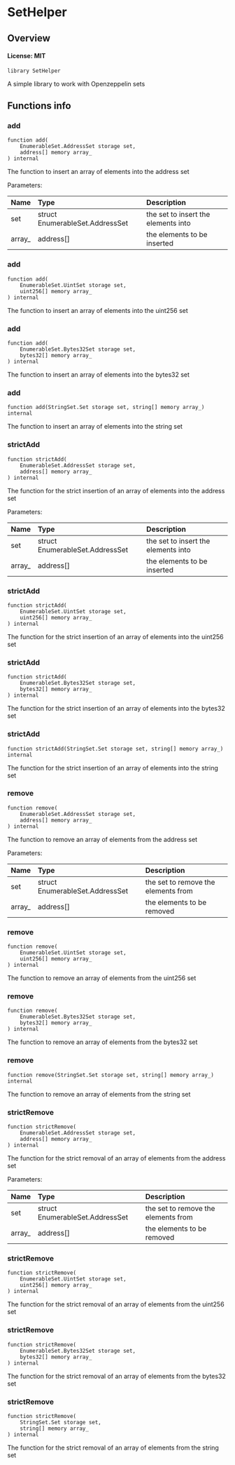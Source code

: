 # SetHelper

## Overview

#### License: MIT

```solidity
library SetHelper
```

A simple library to work with Openzeppelin sets
## Functions info

### add

```solidity
function add(
    EnumerableSet.AddressSet storage set,
    address[] memory array_
) internal
```

The function to insert an array of elements into the address set


Parameters:

| Name   | Type                            | Description                          |
| :----- | :------------------------------ | :----------------------------------- |
| set    | struct EnumerableSet.AddressSet | the set to insert the elements into  |
| array_ | address[]                       | the elements to be inserted          |

### add

```solidity
function add(
    EnumerableSet.UintSet storage set,
    uint256[] memory array_
) internal
```

The function to insert an array of elements into the uint256 set
### add

```solidity
function add(
    EnumerableSet.Bytes32Set storage set,
    bytes32[] memory array_
) internal
```

The function to insert an array of elements into the bytes32 set
### add

```solidity
function add(StringSet.Set storage set, string[] memory array_) internal
```

The function to insert an array of elements into the string set
### strictAdd

```solidity
function strictAdd(
    EnumerableSet.AddressSet storage set,
    address[] memory array_
) internal
```

The function for the strict insertion of an array of elements into the address set


Parameters:

| Name   | Type                            | Description                          |
| :----- | :------------------------------ | :----------------------------------- |
| set    | struct EnumerableSet.AddressSet | the set to insert the elements into  |
| array_ | address[]                       | the elements to be inserted          |

### strictAdd

```solidity
function strictAdd(
    EnumerableSet.UintSet storage set,
    uint256[] memory array_
) internal
```

The function for the strict insertion of an array of elements into the uint256 set
### strictAdd

```solidity
function strictAdd(
    EnumerableSet.Bytes32Set storage set,
    bytes32[] memory array_
) internal
```

The function for the strict insertion of an array of elements into the bytes32 set
### strictAdd

```solidity
function strictAdd(StringSet.Set storage set, string[] memory array_) internal
```

The function for the strict insertion of an array of elements into the string set
### remove

```solidity
function remove(
    EnumerableSet.AddressSet storage set,
    address[] memory array_
) internal
```

The function to remove an array of elements from the address set


Parameters:

| Name   | Type                            | Description                          |
| :----- | :------------------------------ | :----------------------------------- |
| set    | struct EnumerableSet.AddressSet | the set to remove the elements from  |
| array_ | address[]                       | the elements to be removed           |

### remove

```solidity
function remove(
    EnumerableSet.UintSet storage set,
    uint256[] memory array_
) internal
```

The function to remove an array of elements from the uint256 set
### remove

```solidity
function remove(
    EnumerableSet.Bytes32Set storage set,
    bytes32[] memory array_
) internal
```

The function to remove an array of elements from the bytes32 set
### remove

```solidity
function remove(StringSet.Set storage set, string[] memory array_) internal
```

The function to remove an array of elements from the string set
### strictRemove

```solidity
function strictRemove(
    EnumerableSet.AddressSet storage set,
    address[] memory array_
) internal
```

The function for the strict removal of an array of elements from the address set


Parameters:

| Name   | Type                            | Description                          |
| :----- | :------------------------------ | :----------------------------------- |
| set    | struct EnumerableSet.AddressSet | the set to remove the elements from  |
| array_ | address[]                       | the elements to be removed           |

### strictRemove

```solidity
function strictRemove(
    EnumerableSet.UintSet storage set,
    uint256[] memory array_
) internal
```

The function for the strict removal of an array of elements from the uint256 set
### strictRemove

```solidity
function strictRemove(
    EnumerableSet.Bytes32Set storage set,
    bytes32[] memory array_
) internal
```

The function for the strict removal of an array of elements from the bytes32 set
### strictRemove

```solidity
function strictRemove(
    StringSet.Set storage set,
    string[] memory array_
) internal
```

The function for the strict removal of an array of elements from the string set